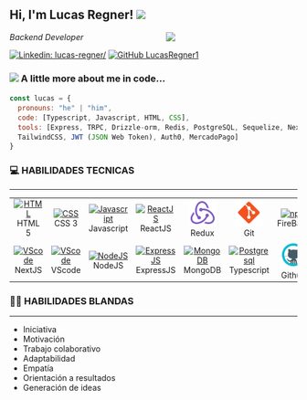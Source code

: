 <h2> Hi, I'm Lucas Regner! <img src="https://media.giphy.com/media/NDqBIAjtA1Z72/giphy.gif" width="50"></h2>
<img align='right' src="https://media.giphy.com/media/f3iwJFOVOwuy7K6FFw/giphy.gif" width="230">
<p><em>Backend Developer
</em></p>

[![Linkedin: lucas-regner/](https://img.shields.io/badge/-lucasregner-blue?style=flat-square&logo=Linkedin&logoColor=white&link=https://www.linkedin.com/in/lucas-regner/)](https://www.linkedin.com/in/lucas-regner/)
[![GitHub LucasRegner1](https://img.shields.io/github/followers/lucasregner1?label=follow&style=social)](https://github.com/lucasregner1)


### <img src="https://media.giphy.com/media/QfvoEfKgqjyTu/giphy.gif" width="50"> A little more about me in code...  

```javascript
const lucas = {
  pronouns: "he" | "him",
  code: [Typescript, Javascript, HTML, CSS],
  tools: [Express, TRPC, Drizzle-orm, Redis, PostgreSQL, Sequelize, NextJS, MongoDB, Mongoose, React, Redux Toolkit, Jest,
  TailwindCSS, JWT (JSON Web Token), Auth0, MercadoPago]
}
```
### 💻 HABILIDADES TECNICAS
<hr/>

<table align="center">
  <tr>
    <td align="center" width="96">
      <a href="#">
        <img src="https://upload.wikimedia.org/wikipedia/commons/6/61/HTML5_logo_and_wordmark.svg" width="48" height="48" alt="HTML" />
      </a>
      <br>HTML 5
    </td>
    <td align="center" width="96">
      <a href="#">
        <img src="https://upload.wikimedia.org/wikipedia/commons/d/d5/CSS3_logo_and_wordmark.svg" width="48" height="48" alt="CSS" />
      </a>
      <br>CSS 3
    </td>
    <td align="center" width="96">
      <a href="#">
        <img src="https://upload.wikimedia.org/wikipedia/commons/9/99/Unofficial_JavaScript_logo_2.svg" width="48" height="48" alt="Javascript" />
      </a>
      <br>Javascript
    </td>
    <td align="center" width="96">
      <a href="#">
        <img src="https://www.vectorlogo.zone/logos/reactjs/reactjs-icon.svg" width="48" height="48" alt="ReactJS" />
      </a>
      <br>ReactJS
    </td>
    <td align="center" width="96">
      <a href="#">
        <img src="https://raw.githubusercontent.com/sachinverma53121/sachinverma53121/master/icons/redux.png" width="48" height="48" alt="Redux" />
      </a>
      <br>Redux
    <td align="center" width="96">
      <a href="#">
        <img src="https://raw.githubusercontent.com/sachinverma53121/sachinverma53121/master/icons/git.png" width="48" height="48" alt="Git" />
      </a>
      <br>Git
    </td>
    <td align="center"  width="96">
      <a href="#">
        <img src="https://upload.wikimedia.org/wikipedia/commons/4/46/Touchicon-180.png" width="48" height="48" alt="npm" />
      </a>
      <br>FireBase
    </td>
  </tr>
    </td>
  <tr align="center">
    <td align="center"  width="96">
      <a href="#">
        <img src="https://upload.wikimedia.org/wikipedia/commons/1/10/Cib-next-js_%28CoreUI_Icons_v1.0.0%29.svg" width="48" height="48" alt="VScode" />
      </a>
      <br>NextJS
    </td>
    <td align="center"  width="96">
      <a href="#">
        <img src="https://upload.wikimedia.org/wikipedia/commons/9/9a/Visual_Studio_Code_1.35_icon.svg" width="48" height="48" alt="VScode" />
      </a>
      <br>VScode
    </td>
    <td align="center" width="96">
      <a href="#">
        <img src="https://upload.wikimedia.org/wikipedia/commons/d/d9/Node.js_logo.svg" width="48" height="48" alt="NodeJS" />
      </a>
      <br>NodeJS
    </td>
    <td align="center" width="96"> 
      <a href="#" >
        <img src="https://www.vectorlogo.zone/logos/expressjs/expressjs-icon.svg" width="48" height="48" alt="ExpressJS" />
      </a>
      <br>ExpressJS
    </td>
    <td align="center" width="96">
      <a href="#">
        <img src="https://www.vectorlogo.zone/logos/mongodb/mongodb-icon.svg" width="48" height="48" alt="MongoDB" />
      </a>
      <br>MongoDB
    </td>
    <td align="center" width="96">
      <a href="#">
        <img src="https://upload.wikimedia.org/wikipedia/commons/4/4c/Typescript_logo_2020.svg" width="48" height="48" alt="Postgresql" />
      </a>
      <br>Typescript
    </td>
    <td align="center"  width="96">
      <a href="#">
        <img src="https://raw.githubusercontent.com/sachinverma53121/sachinverma53121/master/icons/github.png" width="48" height="48" alt="Github" />
      </a>
      <br>Github
    </td>
  </tr>
</table>


### 🙌🏼 HABILIDADES BLANDAS
<hr/>

- Iniciativa 
- Motivación
- Trabajo colaborativo
- Adaptabilidad
- Empatía
- Orientación a resultados
- Generación de ideas


<br>
<!-- 
### 📈 ESTADISTICAS DE GITHUB
<hr/>

![Estadísticas de GitHub](https://github-readme-stats.vercel.app/api?username=melinaarmandpilon&hide=contribs,prs&theme=buefy&show_icons=true) [![Top Langs](https://github-readme-stats.vercel.app/api/top-langs/?username=melinaarmandpilon&layout=compact&theme=buefy)](https://github.com/melinaarmandpilon/github-readme-stats)

<br>
